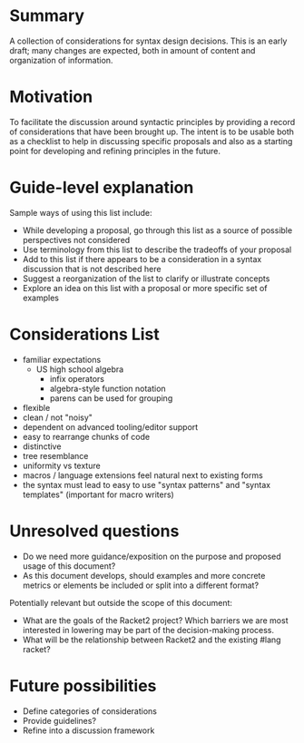 # Summary
[summary]: #summary

A collection of considerations for syntax design decisions.  This is an early draft; many changes are expected, both in amount of content and organization of information.


# Motivation
[motivation]: #motivation

To facilitate the discussion around syntactic principles by providing a record of considerations that have been brought up.  The intent is to be usable both as a checklist to help in discussing specific proposals and also as a starting point for developing and refining principles in the future.


# Guide-level explanation
[guide-level-explanation]: #guide-level-explanation

Sample ways of using this list include:
* While developing a proposal, go through this list as a source of possible perspectives not considered
* Use terminology from this list to describe the tradeoffs of your proposal
* Add to this list if there appears to be a consideration in a syntax discussion that is not described here
* Suggest a reorganization of the list to clarify or illustrate concepts
* Explore an idea on this list with a proposal or more specific set of examples

# Considerations List
[considerations-list]: #considerations-list

* familiar expectations
  * US high school algebra
    * infix operators
    * algebra-style function notation
    * parens can be used for grouping
* flexible
* clean / not "noisy"
* dependent on advanced tooling/editor support
* easy to rearrange chunks of code
* distinctive
* tree resemblance
* uniformity vs texture
* macros / language extensions feel natural next to existing forms
* the syntax must lead to easy to use "syntax patterns" and "syntax templates" (important for macro writers)


# Unresolved questions
[unresolved-questions]: #unresolved-questions

* Do we need more guidance/exposition on the purpose and proposed usage of this document?
* As this document develops, should examples and more concrete metrics or elements be included or split into a different format?

Potentially relevant but outside the scope of this document:
* What are the goals of the Racket2 project?  Which barriers we are most interested in lowering may be part of the decision-making process.
* What will be the relationship between Racket2 and the existing #lang racket?


# Future possibilities
[future-possibilities]: #future-possibilities

* Define categories of considerations
* Provide guidelines?
* Refine into a discussion framework

